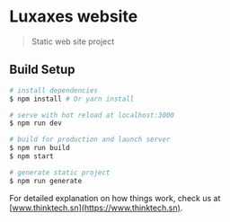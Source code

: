 # Luxaxes website

> Static web site project

## Build Setup

```bash
# install dependencies
$ npm install # Or yarn install

# serve with hot reload at localhost:3000
$ npm run dev

# build for production and launch server
$ npm run build
$ npm start

# generate static project
$ npm run generate
```

For detailed explanation on how things work, check us at [www.thinktech.sn](https://www.thinktech.sn).
